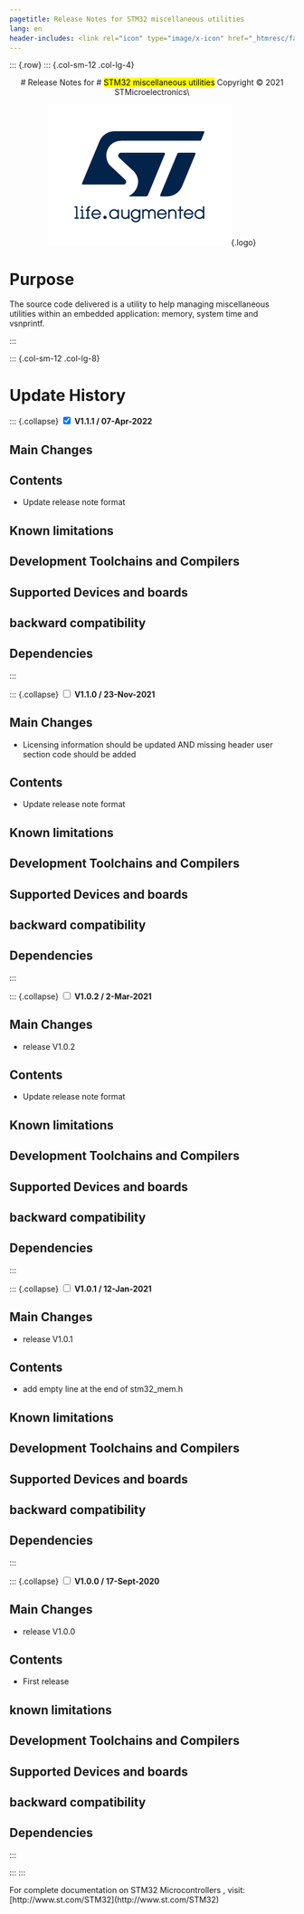 ```yaml
---
pagetitle: Release Notes for STM32 miscellaneous utilities
lang: en
header-includes: <link rel="icon" type="image/x-icon" href="_htmresc/favicon.png" />
---
```


::: {.row}
::: {.col-sm-12 .col-lg-4}

<center>
# Release Notes for
# <mark>STM32 miscellaneous utilities</mark>
Copyright &copy; 2021 STMicroelectronics\
    
[![ST logo](_htmresc/st_logo_2020.png)](https://www.st.com){.logo}
</center>

# Purpose

The source code delivered is a utility to help managing miscellaneous utilities within an embedded application: memory, system time and vsnprintf.

:::

::: {.col-sm-12 .col-lg-8}
# Update History

::: {.collapse}
<input type="checkbox" id="collapse-section5" checked aria-hidden="true">
<label for="collapse-section5" aria-hidden="true">__V1.1.1 / 07-Apr-2022__</label>
<div>

## Main Changes

## Contents

- Update release note format

## Known limitations

## Development Toolchains and Compilers

## Supported Devices and boards

## backward compatibility

## Dependencies

</div>
:::

::: {.collapse}
<input type="checkbox" id="collapse-section4" aria-hidden="true">
<label for="collapse-section4" aria-hidden="true">__V1.1.0 / 23-Nov-2021__</label>
<div>

## Main Changes

- Licensing information should be updated AND missing header user section code should be added

## Contents

- Update release note format

## Known limitations

## Development Toolchains and Compilers

## Supported Devices and boards

## backward compatibility

## Dependencies

</div>
:::

::: {.collapse}
<input type="checkbox" id="collapse-section3" aria-hidden="true">
<label for="collapse-section3" aria-hidden="true">__V1.0.2 / 2-Mar-2021__</label>
<div>

## Main Changes

- release V1.0.2

## Contents

- Update release note format

## Known limitations

## Development Toolchains and Compilers

## Supported Devices and boards

## backward compatibility

## Dependencies

</div>
:::

::: {.collapse}
<input type="checkbox" id="collapse-section2" aria-hidden="true">
<label for="collapse-section2" aria-hidden="true">__V1.0.1 / 12-Jan-2021__</label>
<div>

## Main Changes

- release V1.0.1

## Contents

- add empty line at the end of stm32_mem.h

## Known limitations

## Development Toolchains and Compilers

## Supported Devices and boards

## backward compatibility

## Dependencies

</div>
:::

::: {.collapse}
<input type="checkbox" id="collapse-section1" aria-hidden="true">
<label for="collapse-section1" aria-hidden="true">__V1.0.0 / 17-Sept-2020__</label>
<div>

## Main Changes

- release V1.0.0

## Contents

- First release

## known limitations

## Development Toolchains and Compilers

## Supported Devices and boards

## backward compatibility

## Dependencies

</div>
:::

:::
:::

<footer class="sticky">
For complete documentation on STM32 Microcontrollers ,
visit: [http://www.st.com/STM32](http://www.st.com/STM32)
</footer>

